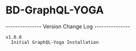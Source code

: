 # BD-GraphQL-YOGA

  --------------- Version Change Log ---------------
  
    v1.0.0
      Initial GraphQL-Yoga Installation
